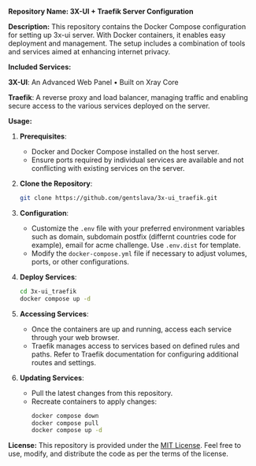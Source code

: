 **Repository Name: 3X-UI + Traefik Server Configuration**

**Description:**
This repository contains the Docker Compose configuration for setting up 3x-ui server. With Docker containers, it enables easy deployment and management.
The setup includes a combination of tools and services aimed at enhancing internet privacy.

**Included Services:**

**3X-UI**: An Advanced Web Panel • Built on Xray Core

**Traefik**: A reverse proxy and load balancer, managing traffic and enabling secure access to the various services deployed on the server.

**Usage:**

1. **Prerequisites**:
   - Docker and Docker Compose installed on the host server.
   - Ensure ports required by individual services are available and not conflicting with existing services on the server.

2. **Clone the Repository**:
   ```bash
   git clone https://github.com/gentslava/3x-ui_traefik.git
   ```

3. **Configuration**:
   - Customize the `.env` file with your preferred environment variables such as domain, subdomain postfix (differnt countries code for example), email for acme challenge. Use `.env.dist` for template.
   - Modify the `docker-compose.yml` file if necessary to adjust volumes, ports, or other configurations.

4. **Deploy Services**:
   ```bash
   cd 3x-ui_traefik
   docker compose up -d
   ```

5. **Accessing Services**:
   - Once the containers are up and running, access each service through your web browser.
   - Traefik manages access to services based on defined rules and paths. Refer to Traefik documentation for configuring additional routes and settings.

6. **Updating Services**:
   - Pull the latest changes from this repository.
   - Recreate containers to apply changes:
     ```bash
     docker compose down
     docker compose pull
     docker compose up -d
     ```

**License:**
This repository is provided under the [MIT License](https://opensource.org/licenses/MIT). Feel free to use, modify, and distribute the code as per the terms of the license.
